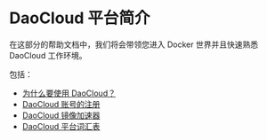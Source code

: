 # DaoCloud 平台简介

在这部分的帮助文档中，我们将会带领您进入 Docker 世界并且快速熟悉 DaoCloud 工作环境。

包括：

* [为什么要使用 DaoCloud？](reasons.md)
* [DaoCloud 账号的注册](registration.md)
* [DaoCloud 镜像加速器](accelerator.md)
* [DaoCloud 平台词汇表](glossary.md)
